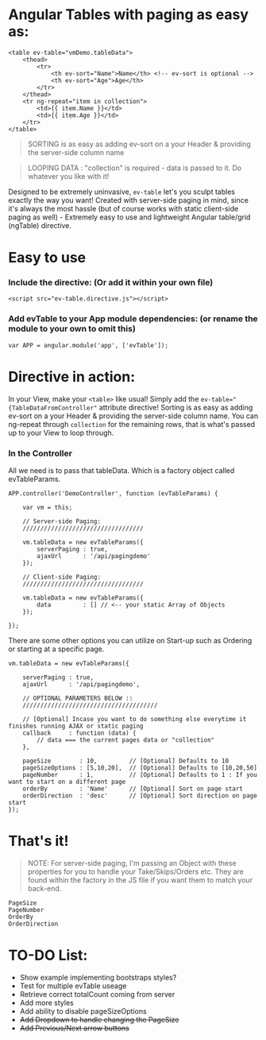# Angular Tables with paging as easy as:

    <table ev-table="vmDemo.tableData">
		<thead>
			<tr>
				<th ev-sort="Name">Name</th> <!-- ev-sort is optional -->
				<th ev-sort="Age">Age</th>
			</tr>
		</thead>  
		<tr ng-repeat="item in collection">
			<td>{{ item.Name }}</td>
			<td>{{ item.Age }}</td>
		</tr>
	</table>
	
> SORTING is as easy as adding ev-sort on a your Header & providing the server-side column name 

> LOOPING DATA : "collection" is required - data is passed to it. Do whatever you like with it!

Designed to be extremely uninvasive, `ev-table` let's you sculpt tables exactly the way you want!
Created with server-side paging in mind, since it's always the most hassle (but of course works with static client-side paging as well) - Extremely easy to use and lightweight Angular table/grid (ngTable) directive.

# Easy to use

### Include the directive: (Or add it within your own file)

`<script src="ev-table.directive.js"></script>`

### Add evTable to your App module dependencies: (or rename the module to your own to omit this)

`var APP = angular.module('app', ['evTable']);`


# Directive in action:

In your View, make your `<table>` like usual! Simply add the `ev-table="{TableDataFromController"` attribute directive!
Sorting is as easy as adding ev-sort on a your Header & providing the server-side column name. You can ng-repeat through `collection` for the remaining rows, that is what's passed up to your View to loop through.


    


### In the Controller

All we need is to pass that tableData. Which is a factory object called evTableParams.


    APP.controller('DemoController', function (evTableParams) {

		var vm = this;
		
		// Server-side Paging:
		//////////////////////////////////

		vm.tableData = new evTableParams({ 
			serverPaging : true,
			ajaxUrl      : '/api/pagingdemo'
		});

		// Client-side Paging:
		//////////////////////////////////
		
		vm.tableData = new evTableParams({ 
			data         : [] // <-- your static Array of Objects
		});

	});
		
There are some other options you can utilize on Start-up such as Ordering or starting at a specific page.

    vm.tableData = new evTableParams({ 

		serverPaging : true,
		ajaxUrl      : '/api/pagingdemo',

		// OPTIONAL PARAMETERS BELOW ::
		//////////////////////////////////////

		// [Optional] Incase you want to do something else everytime it finishes running AJAX or static paging
		callback     : function (data) { 
			// data === the current pages data or "collection"
		},

		pageSize 	    : 10,  	      // [Optional] Defaults to 10
		pageSizeOptions : [5,10,20],  // [Optional] Defaults to [10,20,50]
		pageNumber	    : 1,   	      // [Optional] Defaults to 1 : If you want to start on a different page
		orderBy         : 'Name'      // [Optional] Sort on page start
		orderDirection  : 'desc'      // [Optional] Sort direction on page start
	});
		

			
# That's it!

> NOTE: For server-side paging, I'm passing an Object with these properties for you to handle your Take/Skips/Orders etc. They are found within the factory in the JS file if you want them to match your back-end.

	PageSize 
	PageNumber 
	OrderBy 
	OrderDirection


# TO-DO List:

* Show example implementing bootstraps styles?
* Test for multiple evTable useage
* Retrieve correct totalCount coming from server
* Add more styles
* Add ability to disable pageSizeOptions
* ~~Add Dropdown to handle changing the PageSize~~
* ~~Add Previous/Next arrow buttons~~
